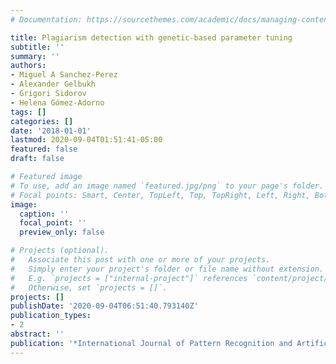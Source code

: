 ```yaml
---
# Documentation: https://sourcethemes.com/academic/docs/managing-content/

title: Plagiarism detection with genetic-based parameter tuning
subtitle: ''
summary: ''
authors:
- Miguel A Sanchez-Perez
- Alexander Gelbukh
- Grigori Sidorov
- Helena Gómez-Adorno
tags: []
categories: []
date: '2018-01-01'
lastmod: 2020-09-04T01:51:41-05:00
featured: false
draft: false

# Featured image
# To use, add an image named `featured.jpg/png` to your page's folder.
# Focal points: Smart, Center, TopLeft, Top, TopRight, Left, Right, BottomLeft, Bottom, BottomRight.
image:
  caption: ''
  focal_point: ''
  preview_only: false

# Projects (optional).
#   Associate this post with one or more of your projects.
#   Simply enter your project's folder or file name without extension.
#   E.g. `projects = ["internal-project"]` references `content/project/deep-learning/index.md`.
#   Otherwise, set `projects = []`.
projects: []
publishDate: '2020-09-04T06:51:40.793140Z'
publication_types:
- 2
abstract: ''
publication: '*International Journal of Pattern Recognition and Artificial Intelligence*'
---
```

